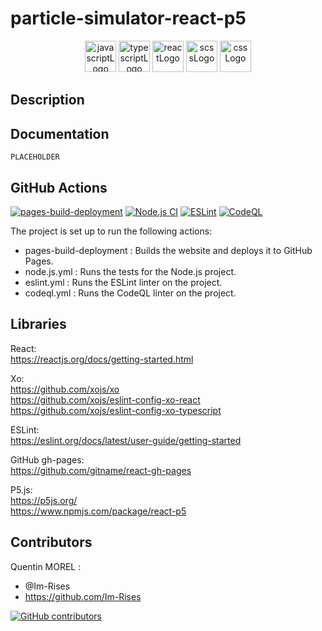 # particle-simulator-react-p5

<p align="center">
    <img src="https://img.shields.io/badge/JavaScript-323330?style=for-the-badge&logo=javascript&logoColor=F7DF1E" alt="javascriptLogo" style="height:50px;">
    <img src="https://img.shields.io/badge/TypeScript-007ACC?style=for-the-badge&logo=typescript&logoColor=white" alt="typescriptLogo" style="height:50px;">
    <img src="https://img.shields.io/badge/React-20232A?style=for-the-badge&logo=react&logoColor=61DAFB" alt="reactLogo" style="height:50px;">
    <img src="https://img.shields.io/badge/Sass-CC6699?style=for-the-badge&logo=sass&logoColor=white" alt="scssLogo" style="height:50px;">
    <img src="https://img.shields.io/badge/CSS-239120?&style=for-the-badge&logo=css3&logoColor=white" alt="cssLogo" style="height:50px;">
</p>

## Description

<!--
gl-matrix: A popular JavaScript library for high-performance matrix and vector operations that is widely used in WebGL applications.

three.js: A 3D graphics library for the web that includes support for vector operations.

math.js: A comprehensive mathematics library for JavaScript that includes support for vector and matrix operations.

react-p5-wrapper: A React wrapper around the p5.js library that provides support for vector operations and other graphics-related functionality.

d3.js: A popular data visualization library that includes support for vector operations and other mathematical operations.
-->

## Documentation

`PLACEHOLDER`

## GitHub Actions

[![pages-build-deployment](https://github.com/Im-Rises/particle-simulator-react-p5/actions/workflows/pages/pages-build-deployment/badge.svg)](https://github.com/Im-Rises/particle-simulator-react-p5/actions/workflows/pages/pages-build-deployment)
[![Node.js CI](https://github.com/Im-Rises/particle-simulator-react-p5/actions/workflows/node.js.yml/badge.svg?branch=main)](https://github.com/Im-Rises/particle-simulator-react-p5/actions/workflows/node.js.yml)
[![ESLint](https://github.com/Im-Rises/particle-simulator-react-p5/actions/workflows/eslint.yml/badge.svg?branch=main)](https://github.com/Im-Rises/particle-simulator-react-p5/actions/workflows/eslint.yml)
[![CodeQL](https://github.com/Im-Rises/particle-simulator-react-p5/actions/workflows/codeql.yml/badge.svg?branch=main)](https://github.com/Im-Rises/particle-simulator-react-p5/actions/workflows/codeql.yml)

The project is set up to run the following actions:

- pages-build-deployment : Builds the website and deploys it to GitHub Pages.
- node.js.yml : Runs the tests for the Node.js project.
- eslint.yml : Runs the ESLint linter on the project.
- codeql.yml : Runs the CodeQL linter on the project.

## Libraries

React:  
<https://reactjs.org/docs/getting-started.html>

Xo:  
<https://github.com/xojs/xo>  
<https://github.com/xojs/eslint-config-xo-react>  
<https://github.com/xojs/eslint-config-xo-typescript>

ESLint:  
<https://eslint.org/docs/latest/user-guide/getting-started>

GitHub gh-pages:  
<https://github.com/gitname/react-gh-pages>

P5.js:  
<https://p5js.org/>  
<https://www.npmjs.com/package/react-p5>

## Contributors

Quentin MOREL :

- @Im-Rises
- <https://github.com/Im-Rises>

[![GitHub contributors](https://contrib.rocks/image?repo=Im-Rises/particle-simulator-react-p5)](https://github.com/Im-Rises/particle-simulator-react-p5/graphs/contributors)
